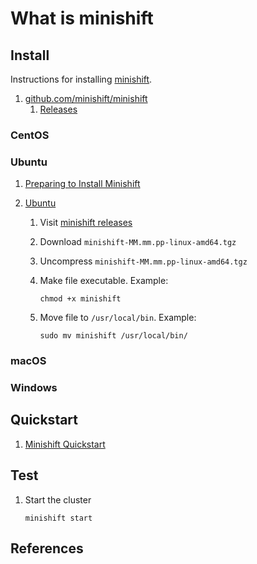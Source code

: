# What is minishift

## Install

Instructions for installing [minishift].

1. [github.com/minishift/minishift]
   1. [Releases]

### CentOS

### Ubuntu

1. [Preparing to Install Minishift]
1. [Ubuntu]

   1. Visit [minishift releases]
   1. Download `minishift-MM.mm.pp-linux-amd64.tgz`
   1. Uncompress `minishift-MM.mm.pp-linux-amd64.tgz`
   1. Make file executable.
      Example:

      ```console
      chmod +x minishift
      ```

   1. Move file to `/usr/local/bin`.
      Example:

      ```console
      sudo mv minishift /usr/local/bin/
      ```

### macOS

### Windows

## Quickstart

1. [Minishift Quickstart]

## Test

1. Start the cluster

   ```console
   minishift start
   ```

## References

[github.com/minishift/minishift]: https://github.com/minishift/minishift
[minishift]: https://www.okd.io/minishift/
[Minishift Quickstart]: https://docs.okd.io/latest/minishift/getting-started/quickstart.html
[minishift releases]: https://github.com/minishift/minishift/releases
[Preparing to Install Minishift]: https://docs.okd.io/latest/minishift/getting-started/preparing-to-install.html
[Releases]: https://github.com/minishift/minishift/releases
[Ubuntu]: https://docs.okd.io/latest/minishift/getting-started/installing.html
